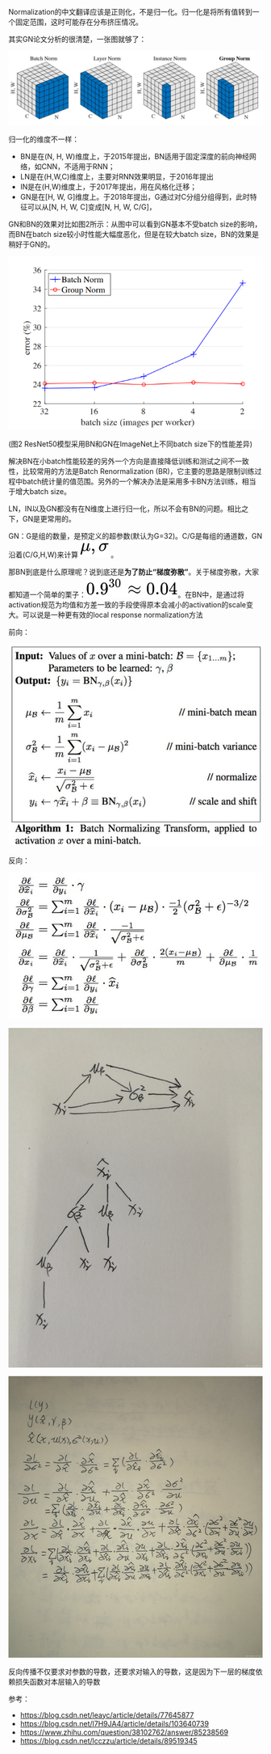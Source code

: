 Normalization的中文翻译应该是正则化，不是归一化。归一化是将所有值转到一个固定范围，这时可能存在分布挤压情况。

其实GN论文分析的很清楚，一张图就够了：

![img](assets/BN&GN&IN/aHR0cHM6Ly9tbWJpei5xcGljLmNuL21tYml6X3BuZy9pYVRhOHV0NkhpYXdBdE9sMHlQT0hpYnhyMXhvT3JqTGtBSEF2Zk14a2lhOVdTaWNwVWVReDJDamhMV0pzSWNrVGliVm85cEtWTnU0Wk01VWlhUG90eDBWYURrVncvNjQw.jpg)

归一化的维度不一样：

- BN是在(N, H, W)维度上，于2015年提出，BN适用于固定深度的前向神经网络，如CNN，不适用于RNN；
- LN是在(H,W,C)维度上，主要对RNN效果明显，于2016年提出
- IN是在(H,W)维度上，于2017年提出，用在风格化迁移；
- GN是在[H, W, G]维度上。于2018年提出，G通过对C分组分组得到，此时特征可以从[N, H, W, C]变成[N, H, W, C/G]，

GN和BN的效果对比如图2所示：从图中可以看到GN基本不受batch size的影响，而BN在batch size较小时性能大幅度恶化，但是在较大batch size，BN的效果是稍好于GN的。

![img](assets/BN&GN&IN/aHR0cHM6Ly9tbWJpei5xcGljLmNuL21tYml6X3BuZy9pYVRhOHV0NkhpYXdBdE9sMHlQT0hpYnhyMXhvT3JqTGtBSDJEdW0xaWJHWXJpY2xjUGNCWmlhbGZnNFB0bGtxV3N0SmhXS3FlMmIzb0FEcTBIYlJRUkViQ2c4dy82NDA.jpg)

(图2 ResNet50模型采用BN和GN在ImageNet上不同batch size下的性能差异)

解决BN在小batch性能较差的另外一个方向是直接降低训练和测试之间不一致性，比较常用的方法是Batch Renormalization (BR)，它主要的思路是限制训练过程中batch统计量的值范围。另外的一个解决办法是采用多卡BN方法训练，相当于增大batch size。

LN，IN以及GN都没有在N维度上进行归一化，所以不会有BN的问题。相比之下，GN是更常用的。

GN：G是组的数量，是预定义的超参数(默认为G=32)。C/G是每组的通道数，GN沿着(C/G,H,W)来计算 ![[公式]](assets/BN&GN&LN&IN/equation.svg) 。

那BN到底是什么原理呢？说到底还是**为了防止“梯度弥散”**。关于梯度弥散，大家都知道一个简单的栗子：![[公式]](assets/BN&GN&IN/equation.svg)。在BN中，是通过将activation规范为均值和方差一致的手段使得原本会减小的activation的scale变大。可以说是一种更有效的local response normalization方法

前向：

![img](assets/BN&GN&IN/9ad70be49c408d464c71b8e9a006d141_hd.jpg)

反向：

![img](assets/BN&GN&IN/beb44145200caafe24fe88e7480e9730_hd.jpg)

![img](assets/BN&GN&IN/20190425164029654.jpg)

![img](assets/BN&GN&IN/2019042518120416.jpg)

反向传播不仅要求对参数的导数，还要求对输入的导数，这是因为下一层的梯度依赖损失函数对本层输入的导数

参考：

- https://blog.csdn.net/leayc/article/details/77645877
- https://blog.csdn.net/l7H9JA4/article/details/103640739
- https://www.zhihu.com/question/38102762/answer/85238569
- https://blog.csdn.net/lcczzu/article/details/89519345